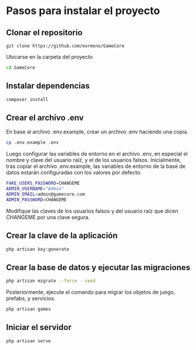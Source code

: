 # Pasos para instalar el proyecto
## Clonar el repositorio
```
git clone https://github.com/eormeno/GameCore
```
Ubicarse en la carpeta del proyecto
```bash
cd GameCore
```
## Instalar dependencias
```bash
composer install
```
## Crear el archivo .env
En base al archivo .env.example, crear un archivo .env haciendo una copia.
```bash
cp .env.example .env
```
Luego configurar las variables de entorno en el archivo .env, en especial el nombre y clave del usuario raíz, y el de los usuarios falsos.
Inicialmente, tras copiar el archivo .env.example, las variables de entorno de la base de datos estarán configuradas con los valores por defecto.

```bash
FAKE_USERS_PASSWORD=CHANGEME
ADMIN_USERNAME="Admin"
ADMIN_EMAIL=admin@gamecore.com
ADMIN_PASSWORD=CHANGEME
```
Modifique las claves de los usuarios falsos y del usuario raíz que dicen CHANGEME por una clave segura.

##  Crear la clave de la aplicación
```bash
php artisan key:generate
```

## Crear la base de datos y ejecutar las migraciones
```bash
php artisan migrate --force --seed
```
Posteriormente, ejecute el comando para migrar los objetos de juego, prefabs, y servicios.
```bash
php artisan games
```

## Iniciar el servidor
```bash
php artisan serve
```


